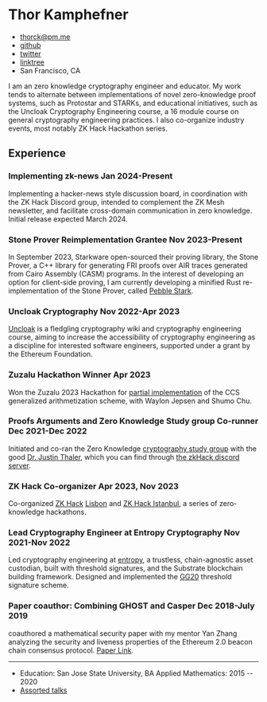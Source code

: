 <!-- The (first) h1 will be used as the <title> of the HTML page -->
# Thor Kamphefner

<!-- The unordered list immediately after the h1 will be formatted on a single
line. It is intended to be used for contact details -->
- <thorck@pm.me>
- [github](https://github.com/thor314)
- [twitter](https://x.com/cryptograthor)
- [linktree](https://linktr.ee/cryptograthor)
- San Francisco, CA

<!-- The paragraph after the h1 and ul and before the first h2 is optional. It
is intended to be used for a short summary. -->
I am an zero knowledge cryptography engineer and educator.
My work tends to alternate between implementations of novel zero-knowledge proof systems, such as Protostar and STARKs, and educational initiatives, such as the Uncloak Cryptography Engineering course, a 16 module course on general cryptography engineering practices.
I also co-organize industry events, most notably ZK Hack Hackathon series.

## Experience
### <span>Implementing zk-news</span> <span>Jan 2024-Present</span>
Implementing a hacker-news style discussion board, in coordination with the ZK Hack Discord group, intended to
complement the ZK Mesh newsletter, and facilitate cross-domain communication in zero knowledge.
Initial release expected March 2024.

### <span>Stone Prover Reimplementation Grantee</span> <span>Nov 2023-Present</span>
In September 2023, Starkware open-sourced their proving library, the Stone Prover, a C++ library for generating FRI
proofs over AIR traces generated from Cairo Assembly (CASM) programs. In the interest of developing an option for
client-side proving, I am currently developing a minified Rust re-implementation of the Stone Prover, called [Pebble
Stark](https://github.com/thor314/pebble-stark).

### <span>Uncloak Cryptography</span> <span>Nov 2022-Apr 2023</span>
[Uncloak](https://github.com/thor314/uncloak) is a fledgling cryptography wiki and cryptography engineering course, aiming to increase the accessibility of cryptography engineering as a discipline for interested software engineers, supported under a grant by the Ethereum Foundation.

### <span>Zuzalu Hackathon Winner</span> <span> Apr 2023</span>
Won the Zuzalu 2023 Hackathon for [partial implementation](https://github.com/thor314/ccs-hack) of the CCS generalized arithmetization scheme, with Waylon Jepsen and Shumo Chu.

### <span>Proofs Arguments and Zero Knowledge Study group Co-runner</span> <span> Dec 2021-Dec 2022</span>
Initiated and co-ran the Zero Knowledge [cryptography study group](https://github.com/thor314/pazk) with the good [Dr. Justin Thaler](https://people.cs.georgetown.edu/jthaler/), which you can find through [the zkHack discord server](discord.com/invite/tHXyEbEqVN).

### <span>ZK Hack Co-organizer</span> <span>Apr 2023, Nov 2023</span>
Co-organized [ZK Hack](https://zkhack.dev/) [Lisbon](https://www.zklisbon.com/) and [ZK Hack Istanbul](https://www.zkistanbul.com/), a series of zero-knowledge hackathons.

### <span>Lead Cryptography Engineer at Entropy Cryptography</span> <span>Nov 2021-Nov 2022</span>
Led cryptography engineering at [entropy](https://entropy.xyz/), a trustless, chain-agnostic asset custodian, built with threshold signatures, and the Substrate blockchain building framework. Designed and implemented the [GG20](https://eprint.iacr.org/2019/114.pdf) threshold signature scheme.

### <span>Paper coauthor: Combining GHOST and Casper</span> <span>Dec 2018-July 2019</span>
coauthored a mathematical security paper with my mentor Yan Zhang analyzing the security and liveness properties of the Ethereum 2.0 beacon chain consensus protocol. [Paper Link](https://arxiv.org/abs/2003.03052).

---

- Education: San Jose State University, BA Applied Mathematics: 2015 -- 2020
- [Assorted talks](https://drive.google.com/drive/folders/1_veCRNOIpAkckS_tHEDUY17-LW9s2ZU1?usp=drive_link)
